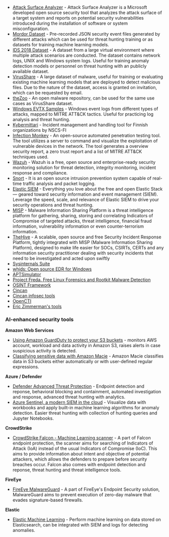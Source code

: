 * [Attack Surface Analyzer](https://github.com/Microsoft/AttackSurfaceAnalyzer) - Attack Surface Analyzer is a Microsoft developed open source security tool that analyzes the attack surface of a target system and reports on potential security vulnerabilities introduced during the installation of software or system misconfiguration.
* [Mordor Dataset](https://mordordatasets.com/introduction.html) - Pre-recorded JSON security event files generated by different attacks which can be used for threat hunting training or as datasets for training machine learning models.
* [IDS 2018 Dataset](https://www.unb.ca/cic/datasets/ids-2018.html) - A dataset from a large virtual environment where multiple attack scenarios are conducted. The dataset contains network logs, UNIX and Windows system logs. Useful for training anomaly detection models or personnel on threat hunting with an publicly available dataset.
* [VirusShare](https://virusshare.com/) - A large dataset of malware, useful for training or evaluating existing machine learning models that are deployed to detect malicious files. Due to the nature of the dataset, access is granted on invitation, which can be requested by email.
* [theZoo](https://github.com/ytisf/theZoo) - An open malware repository, can be used for the same use cases as VirusShare dataset.
* [Windows EVTX Samples](https://github.com/sbousseaden/EVTX-ATTACK-SAMPLES) - Windows event logs from different types of attacks, mapped to MITRE ATT&CK tactics. Useful for practicing log analysis and threat hunting.
* [Kybermittari](https://www.kyberturvallisuuskeskus.fi/fi/palvelumme/tilannekuva-ja-verkostojohtaminen/kybermittari) - Incident management and handling tool for Finnish organizations by NSCS-FI
* [Infection Monkey](https://github.com/guardicore/monkey) - An open-source automated penetration testing tool. The tool utilizes a server to command and visualize the exploitation of vulnerable devices in the network. The tool generates a overview security report, a zero trust report and a list of MITRE ATT&CK techniques used. 
* [Wazuh](https://wazuh.com/) - Wazuh is a free, open source and enterprise-ready security monitoring solution for threat detection, integrity monitoring, incident response and compliance.
* [Snort](https://www.snort.org/) - It is an open source intrusion prevention system capable of real-time traffic analysis and packet logging.
* [Elastic SIEM](https://www.elastic.co/siem) - Everything you love about the free and open Elastic Stack — geared toward security information and event management (SIEM). Leverage the speed, scale, and relevance of Elastic SIEM to drive your security operations and threat hunting.
* [MISP](https://www.misp-project.org/) - Malware Information Sharing Platform is a threat intelligence platform for gathering, sharing, storing and correlating Indicators of Compromise of targeted attacks, threat intelligence, financial fraud information, vulnerability information or even counter-terrorism information.
* [TheHive](https://thehive-project.org/) - A scalable, open source and free Security Incident Response Platform, tightly integrated with MISP (Malware Information Sharing Platform), designed to make life easier for SOCs, CSIRTs, CERTs and any information security practitioner dealing with security incidents that need to be investigated and acted upon swiftly
* [Sysinternals Suite](https://docs.microsoft.com/en-us/sysinternals/downloads/sysinternals-suite)
* [whids: Open source EDR for Windows](https://github.com/0xrawsec/whids)
* [APTSimulator](https://github.com/NextronSystems/APTSimulator)
* [Project Freda. Free Linux Forensics and Rootkit Malware Detection](https://www.microsoft.com/en-us/research/blog/toward-trusted-sensing-for-the-cloud-introducing-project-freta/)
* [OSINT Framework](https://osintframework.com/)
* [Cincan](https://cincan.io/)
* [Cincan infosec tools](https://cincan.gitlab.io/infosec-tools/)
* [OpenCTI](https://www.opencti.io/en/)
* [Eric Zimmerman's tools](https://ericzimmerman.github.io/#!index.md)

### AI-enhanced security tools

**Amazon Web Services**

* [Using Amazon GuardDuty to protect your S3 buckets](https://aws.amazon.com/blogs/aws/new-using-amazon-guardduty-to-protect-your-s3-buckets/) - monitors AWS account, workload and data activity in Amazon S3, raises alerts in case suspicious activity is detected.
* [Classifying sensitive data with Amazon Macie](https://aws.amazon.com/blogs/aws/new-enhanced-amazon-macie-now-available/) - Amazon Macie classifies data in S3 buckets either automatically or with user-defined regular expressions.

**Azure / Defender**

* [Defender Advanced Threat Protection](https://docs.microsoft.com/en-us/windows/security/threat-protection/microsoft-defender-atp/microsoft-defender-advanced-threat-protection) - Endpoint detection and reponse, behavioral blocking and containment, automated investigation and response, advanced threat hunting with analytics. 
* [Azure Sentinel, a modern SIEM in the cloud](https://azure.microsoft.com/en-us/blog/azure-sentinel-general-availability-a-modern-siem-reimagined-in-the-cloud/) - Visualize data with workbooks and apply built-in machine learning algorithms for anomaly detection. Easier threat hunting with collection of hunting queries and Jupyter Notebooks.

**CrowdStrike**

* [CrowdStrike Falcon - Machine Learning scanner](https://go.technicalcommunities.com/webdata/pdf/CrowdStrike-The-Rise-of-Machine-Learning-in-Cybersecurity.pdf) - A part of Falcon endpoint protection, the scanner aims for searching of Indicators of Attack (IoA) instead of the usual Indicators of Compromise (IoC). This aims to provide information about intent and objective of potential attackers, which allows the defenders to prepare before security breaches occur. Falcon also comes with endpoint detection and reponse, threat hunting and threat intelligence tools.

**FireEye**

* [FireEye MalwareGuard](https://www.fireeye.com/blog/products-and-services/2018/07/malwareguard-fireeye-machine-learning-model-to-detect-and-prevent-malware.html) - A part of FireEye's Endpoint Security solution, MalwareGuard aims to prevent execution of zero-day malware that evades signature-based firewalls. 

**Elastic**

* [Elastic Machine Learning](https://www.elastic.co/what-is/elasticsearch-machine-learning) - Perform machine learning on data stored on Elasticsearch, can be integrated with SIEM and logs for detecting anomalies.
